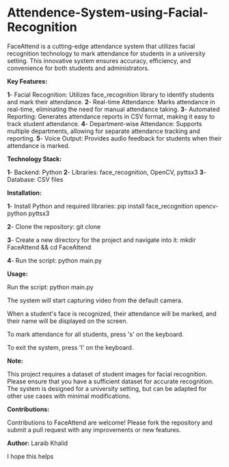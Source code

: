 # Attendence-System-using-Facial-Recognition
FaceAttend is a cutting-edge attendance system that utilizes facial recognition technology to mark attendance for students in a university setting. This innovative system ensures accuracy, efficiency, and convenience for both students and administrators.

**Key Features:**

**1**- Facial Recognition: Utilizes face_recognition library to identify students and mark their attendance.
**2**- Real-time Attendance: Marks attendance in real-time, eliminating the need for manual attendance taking.
**3**- Automated Reporting: Generates attendance reports in CSV format, making it easy to track student attendance.
**4**- Department-wise Attendance: Supports multiple departments, allowing for separate attendance tracking and reporting.
**5**- Voice Output: Provides audio feedback for students when their attendance is marked.

**Technology Stack:**

**1**- Backend: Python
**2**- Libraries: face_recognition, OpenCV, pyttsx3
**3**- Database: CSV files

**Installation:**

**1**- Install Python and required libraries: pip install face_recognition opencv-python pyttsx3

**2**- Clone the repository: git clone <repository-url>

**3**- Create a new directory for the project and navigate into it: mkdir FaceAttend && cd FaceAttend

**4**- Run the script: python main.py

**Usage:**

Run the script: python main.py

The system will start capturing video from the default camera.

When a student's face is recognized, their attendance will be marked, and their name will be displayed on the screen.

To mark attendance for all students, press 's' on the keyboard.

To exit the system, press 'l' on the keyboard.

**Note:**

This project requires a dataset of student images for facial recognition. Please ensure that you have a sufficient dataset for accurate recognition.
The system is designed for a university setting, but can be adapted for other use cases with minimal modifications.

**Contributions:**

Contributions to FaceAttend are welcome! Please fork the repository and submit a pull request with any improvements or new features.

**Author:**
Laraib Khalid

I hope this helps
